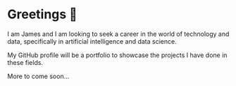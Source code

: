 # Greetings 👋

I am James and I am looking to seek a career in the world of technology and data, specifically in artificial intelligence and data science. 

My GitHub profile will be a portfolio to showcase the projects I have done in these fields. 

More to come soon...
